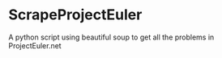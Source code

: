 ScrapeProjectEuler
==================

A python script using beautiful soup to get all the problems in ProjectEuler.net
